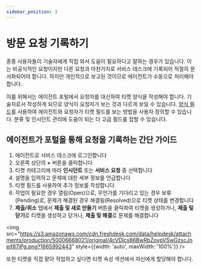 ```yaml
---
sidebar_position: 3
---
```


# 방문 요청 기록하기

종종 사용자들이 기술자에게 직접 와서 도움이 필요하다고 말하는 경우가 있습니다. 이는 비공식적인 요청이지만 다른 요청과 마찬가지로 서비스 데스크에 기록되어 적절히 문서화되어야 합니다. 하지만 개인적으로 보고된 것이므로 에이전트가 수동으로 처리해야 합니다.

이를 위해서는 에이전트 포털에서 요청자를 대신하여 티켓 양식을 작성해야 합니다. 기술자로서 작성하게 되므로 양식이 요청자가 보는 것과 다르게 보일 수 있습니다. [양식 필드](https://support.freshservice.com/support/solutions/articles/154126-customizing-ticket-fields)를 사용하여 에이전트와 요청자가 티켓 필드를 보는 방법을 사용자 정의할 수 있습니다. 분류 및 인시던트 관리에 도움이 되는 더 고급 필드를 접할 수 있습니다.

## 에이전트가 포털을 통해 요청을 기록하는 간단 가이드

1. 에이전트로 서비스 데스크에 로그인합니다
2. 오른쪽 상단의 **+** 버튼을 클릭합니다
3. 티켓 카테고리에 따라 **인시던트** 또는 **서비스 요청** 중 선택합니다
4. 설명을 입력하고 문제에 대한 세부 정보를 언급합니다
5. 티켓 필드를 사용하여 추가 정보를 작성합니다
6. 작업이 필요한 경우 열림(Open)으로, 무언가를 기다리고 있는 경우 보류(Pending)로, 문제가 해결된 경우 해결됨(Resolved)으로 티켓 상태를 변경합니다
7. **제출/취소** 탭에서 **제출 및 새로 만들기** 버튼을 클릭하여 티켓을 생성하거나, **제출 및 닫기**로 티켓을 생성하고 닫거나, **제출 및 해결**로 문제를 해결합니다

<img src="https://s3.amazonaws.com/cdn.freshdesk.com/data/helpdesk/attachments/production/50006668021/original/4cVDlcs86BwRbZovpVSwGzscJneif87jPg.png?1665992443" style={{width: 'auto', maxWidth: '100%'}} />

또한 티켓을 직접 맡아 작업하고 싶다면 티켓 속성 섹션에서 자신에게 할당해야 합니다.